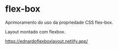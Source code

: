 # flex-box
 Aprimoramento do uso da propriedade CSS flex-box. 
 
 Layout montado com flexbox.
 
 https://ednardoflexboxlayout.netlify.app/
